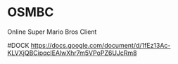 # OSMBC
Online Super Mario Bros Client

#DOCK
https://docs.google.com/document/d/1fEz13Ac-KLVXjQBCipqclEAlwXhr7m5VPoPZ6UJcRm8
